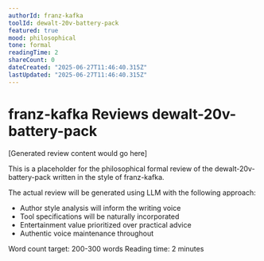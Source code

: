 ```yaml
---
authorId: franz-kafka
toolId: dewalt-20v-battery-pack
featured: true
mood: philosophical
tone: formal
readingTime: 2
shareCount: 0
dateCreated: "2025-06-27T11:46:40.315Z"
lastUpdated: "2025-06-27T11:46:40.315Z"
---
```


# franz-kafka Reviews dewalt-20v-battery-pack

[Generated review content would go here]

This is a placeholder for the philosophical formal review of the dewalt-20v-battery-pack written in the style of franz-kafka.

The actual review will be generated using LLM with the following approach:

- Author style analysis will inform the writing voice
- Tool specifications will be naturally incorporated
- Entertainment value prioritized over practical advice
- Authentic voice maintenance throughout

Word count target: 200-300 words
Reading time: 2 minutes

